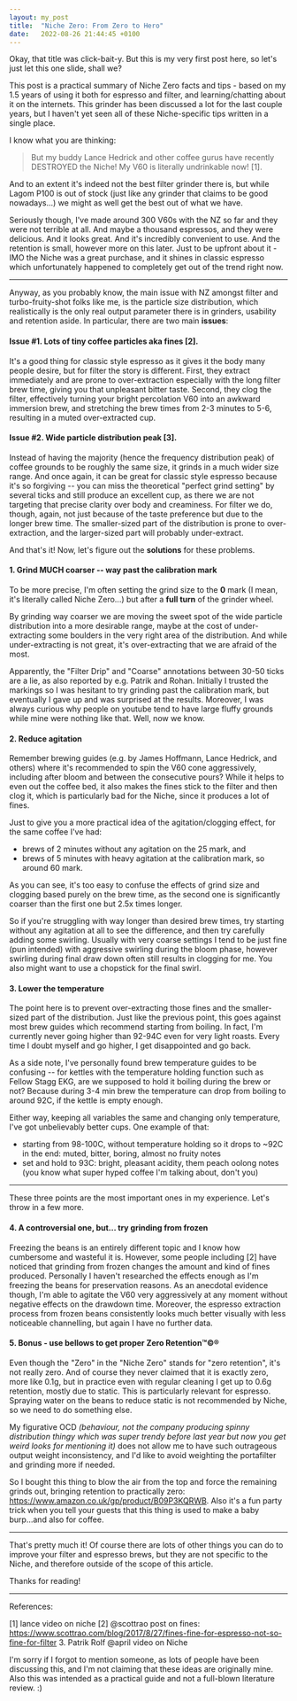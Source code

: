 ```yaml
---
layout: my_post
title:  "Niche Zero: From Zero to Hero"
date:   2022-08-26 21:44:45 +0100
---
```


Okay, that title was click-bait-y. But this is my very first post here, so let's just let this one slide, shall we?

This post is a practical summary of Niche Zero facts and tips - based on my 1.5 years of using it both for espresso and filter, and learning/chatting about it on the internets. This grinder has been discussed a lot for the last couple years, but I haven't yet seen all of these Niche-specific tips written in a single place.

I know what you are thinking:
> But my buddy Lance Hedrick and other coffee gurus have recently DESTROYED the Niche! My V60 is literally undrinkable now! [1].

And to an extent it's indeed not the best filter grinder there is, but while Lagom P100 is out of stock (just like any grinder that claims to be good nowadays...) we might as well get the best out of what we have. 

Seriously though, I've made around 300 V60s with the NZ so far and they were not terrible at all. And maybe a thousand espressos, and they were delicious. And it looks great. And it's incredibly convenient to use. And the retention is small, however more on this later. Just to be upfront about it - IMO the Niche was a great purchase, and it shines in classic espresso which unfortunately happened to completely get out of the trend right now.

---

Anyway, as you probably know, the main issue with NZ amongst filter and turbo-fruity-shot folks like me, is the particle size distribution, which realistically is the only real output parameter there is in grinders, usability and retention aside. In particular, there are two main **issues**:

#### **Issue #1. Lots of tiny coffee particles aka fines [2].**

It's a good thing for classic style espresso as it gives it the body many people desire, but for filter the story is different. First, they extract immediately and are prone to over-extraction especially with the long filter brew time, giving you that unpleasant bitter taste. Second, they clog the filter, effectively turning your bright percolation V60 into an awkward immersion brew, and stretching the brew times from 2-3 minutes to 5-6, resulting in a muted over-extracted cup.

#### **Issue #2. Wide particle distribution peak [3].**

Instead of having the majority (hence the frequency distribution peak) of coffee grounds to be roughly the same size, it grinds in a much wider size range. And once again, it can be great for classic style espresso because it's so forgiving -- you can miss the theoretical "perfect grind setting" by several ticks and still produce an excellent cup, as there we are not targeting that precise clarity over body and creaminess. For filter we do, though, again, not just because of the taste preference but due to the longer brew time. The smaller-sized part of the distribution is prone to over-extraction, and the larger-sized part will probably under-extract.

And that's it! Now, let's figure out the **solutions** for these problems.

#### 1. Grind MUCH coarser -- way past the calibration mark

To be more precise, I'm often setting the grind size to the **0** mark (I mean, it's literally called Niche Zero...) but after a **full turn** of the grinder wheel. 

By grinding way coarser we are moving the sweet spot of the wide particle distribution into a more desirable range, maybe at the cost of under-extracting some boulders in the very right area of the distribution. And while under-extracting is not great, it's over-extracting that we are afraid of the most.

Apparently, the "Filter Drip" and "Coarse" annotations between 30-50 ticks are a lie, as also reported by e.g. Patrik and Rohan. Initially I trusted the markings so I was hesitant to try grinding past the calibration mark, but eventually I gave up and was surprised at the results. Moreover, I was always curious why people on youtube tend to have large fluffy grounds while mine were nothing like that. Well, now we know.

#### 2. Reduce agitation
Remember brewing guides (e.g. by James Hoffmann, Lance Hedrick, and others) where it's recommended to spin the V60 cone aggressively, including after bloom and between the consecutive pours? While it helps to even out the coffee bed, it also makes the fines stick to the filter and then clog it, which is particularly bad for the Niche, since it produces a lot of fines.

Just to give you a more practical idea of the agitation/clogging effect, for the same coffee I've had: 
- brews of 2 minutes without any agitation on the 25 mark, and
- brews of 5 minutes with heavy agitation at the calibration mark, so around 60 mark.

As you can see, it's too easy to confuse the effects of grind size and clogging based purely on the brew time, as the second one is significantly coarser than the first one but 2.5x times longer.

So if you're struggling with way longer than desired brew times, try starting without any agitation at all to see the difference, and then try carefully adding some swirling. Usually with very coarse settings I tend to be just fine (pun intended) with aggressive swirling during the bloom phase, however swirling during final draw down often still results in clogging for me. You also might want to use a chopstick for the final swirl.

#### 3. Lower the temperature
The point here is to prevent over-extracting those fines and the smaller-sized part of the distribution. Just like the previous point, this goes against most brew guides which recommend starting from boiling. In fact, I'm currently never going higher than 92-94C even for very light roasts. Every time I doubt myself and go higher, I get disappointed and go back. 

As a side note, I've personally found brew temperature guides to be confusing -- for kettles with the temperature holding function such as Fellow Stagg EKG, are we supposed to hold it boiling during the brew or not? Because during 3-4 min brew the temperature can drop from boiling to around 92C, if the kettle is empty enough.

Either way, keeping all variables the same and changing only temperature, I've got unbelievably better cups. One example of that:
- starting from 98-100C, without temperature holding so it drops to ~92C in the end: muted, bitter, boring, almost no fruity notes
- set and hold to 93C: bright, pleasant acidity, them peach oolong notes (you know what super hyped coffee I'm talking about, don't you)

---
These three points are the most important ones in my experience. Let's throw in a few more.

#### 4. A controversial one, but... try grinding from frozen
Freezing the beans is an entirely different topic and I know how cumbersome and wasteful it is. However, some people including [2] have noticed that grinding from frozen changes the amount and kind of fines produced. Personally I haven't researched the effects enough as I'm freezing the beans for preservation reasons. As an anecdotal evidence though, I'm able to agitate the V60 very aggressively at any moment without negative effects on the drawdown time. Moreover, the espresso extraction process from frozen beans consistently looks much better visually with less noticeable channelling, but again I have no further data.

#### 5. Bonus - use bellows to get proper Zero Retention&trade;&copy;&reg;
Even though the "Zero" in the "Niche Zero" stands for "zero retention", it's not really zero. And of course they never claimed that it is exactly zero, more like 0.1g, but in practice even with regular cleaning I get up to 0.6g retention, mostly due to static. This is particularly relevant for espresso. Spraying water on the beans to reduce static is not recommended by Niche, so we need to do something else. 

My figurative OCD *(behaviour, not the company producing spinny distribution thingy which was super trendy before last year but now you get weird looks for mentioning it)* does not allow me to have such outrageous output weight inconsistency, and I'd like to avoid weighting the portafilter and grinding more if needed.

So I bought this thing to blow the air from the top and force the remaining grinds out, bringing retention to practically zero: https://www.amazon.co.uk/gp/product/B09P3KQRWB. Also it's a fun party trick when you tell your guests that this thing is used to make a baby burp...and also for coffee. 

---

That's pretty much it! Of course there are lots of other things you can do to improve your filter and espresso brews, but they are not specific to the Niche, and therefore outside of the scope of this article.

Thanks for reading!

---

References:

[1] lance video on niche
[2] @scottrao post on fines: https://www.scottrao.com/blog/2017/8/27/fines-fine-for-espresso-not-so-fine-for-filter 
3. Patrik Rolf @april video on Niche

I'm sorry if I forgot to mention someone, as lots of people have been discussing this, and I'm not claiming that these ideas are originally mine. Also this was intended as a practical guide and not a full-blown literature review. :) 

